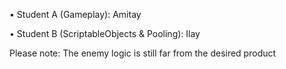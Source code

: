 • Student A (Gameplay): Amitay

• Student B (ScriptableObjects & Pooling): Ilay

Please note: The enemy logic is still far from the desired product

